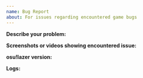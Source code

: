 ```yaml
---
name: Bug Report
about: For issues regarding encountered game bugs
---
```


<!-- After you fill in all information, delete all comments in the issue -->

**Describe your problem:** <!-- Provide any information you believe could be useful -->

**Screenshots or videos showing encountered issue:** 

**osu!lazer version:** <!-- Provide the version of your osu!lazer, you can find it at the bottom of the screen  -->

**Logs:** <!-- Attach your osu!lazer logs, you can find them under %appdata%\osu\logs in Windows, or under ~/.local/share/osu/ in Linux and macOS -->
